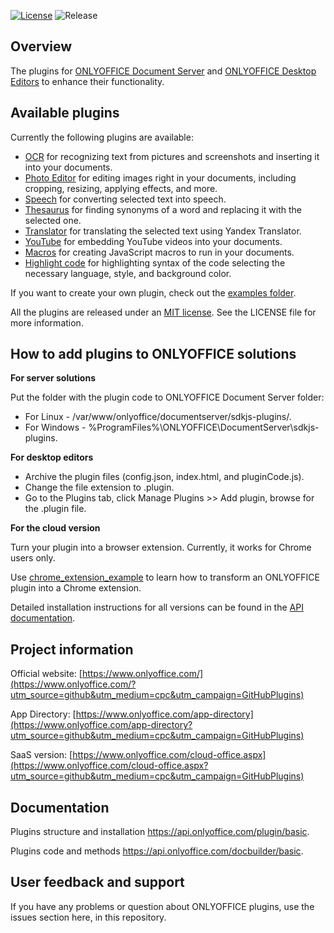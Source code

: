 [![License](https://img.shields.io/badge/License-MIT-green.svg?style=flat)](https://opensource.org/licenses/MIT)    ![Release](https://img.shields.io/badge/Release-v4.1.2-blue.svg?style=flat)

## Overview

The plugins for [ONLYOFFICE Document Server](https://github.com/ONLYOFFICE/DocumentServer) and [ONLYOFFICE Desktop Editors](https://github.com/ONLYOFFICE/DesktopEditors) to enhance their functionality.

## Available plugins

Currently the following plugins are available:

* [OCR](https://github.com/ONLYOFFICE/sdkjs-plugins/tree/master/ocr) for recognizing text from pictures and screenshots and inserting it into your documents.
* [Photo Editor](https://github.com/ONLYOFFICE/sdkjs-plugins/tree/master/photoeditor) for editing images right in your documents, including cropping, resizing, applying effects, and more. 
* [Speech](https://github.com/ONLYOFFICE/sdkjs-plugins/tree/master/speech) for converting selected text into speech.
* [Thesaurus](https://github.com/ONLYOFFICE/sdkjs-plugins/tree/master/synonim) for finding synonyms of a word and replacing it with the selected one.
* [Translator](https://github.com/ONLYOFFICE/sdkjs-plugins/tree/master/translate) for translating the selected text using Yandex Translator.
* [YouTube](https://github.com/ONLYOFFICE/sdkjs-plugins/tree/master/youtube) for embedding YouTube videos into your documents. 
* [Macros](https://github.com/ONLYOFFICE/sdkjs-plugins/tree/master/macros) for creating JavaScript macros to run in your documents.
* [Highlight code](https://github.com/ONLYOFFICE/sdkjs-plugins/tree/master/code) for highlighting syntax of the code selecting the necessary language, style, and background color.

If you want to create your own plugin, check out the [examples folder](https://github.com/ONLYOFFICE/sdkjs-plugins/tree/release/v5.5.0/examples).

All the plugins are released under an [MIT license](https://opensource.org/licenses/MIT). See the LICENSE file for more information.

## How to add plugins to ONLYOFFICE solutions

**For server solutions**

Put the folder with the plugin code to ONLYOFFICE Document Server folder:

* For Linux - /var/www/onlyoffice/documentserver/sdkjs-plugins/.
* For Windows - %ProgramFiles%\ONLYOFFICE\DocumentServer\sdkjs-plugins\.

**For desktop editors**

* Archive the plugin files (config.json, index.html, and pluginCode.js).
* Change the file extension to .plugin. 
* Go to the Plugins tab, click Manage Plugins >> Add plugin, browse for the .plugin file.

**For the cloud version**

Turn your plugin into a browser extension. Currently, it works for Chrome users only.

Use [chrome_extension_example](https://github.com/ONLYOFFICE/sdkjs-plugins/tree/master/examples/chrome_extension_example) to learn how to transform an ONLYOFFICE plugin into a Chrome extension.

Detailed installation instructions for all versions can be found in the [API documentation](https://api.onlyoffice.com/plugin/installation).

## Project information

Official website: [https://www.onlyoffice.com/](https://www.onlyoffice.com/?utm_source=github&utm_medium=cpc&utm_campaign=GitHubPlugins)

App Directory: [https://www.onlyoffice.com/app-directory](https://www.onlyoffice.com/app-directory?utm_source=github&utm_medium=cpc&utm_campaign=GitHubPlugins)

SaaS version: [https://www.onlyoffice.com/cloud-office.aspx](https://www.onlyoffice.com/cloud-office.aspx?utm_source=github&utm_medium=cpc&utm_campaign=GitHubPlugins)

## Documentation

Plugins structure and installation https://api.onlyoffice.com/plugin/basic.

Plugins code and methods https://api.onlyoffice.com/docbuilder/basic.

## User feedback and support

If you have any problems or question about ONLYOFFICE plugins, use the issues section here, in this repository.  

